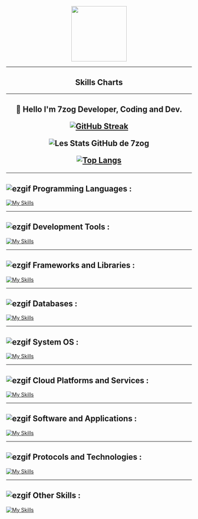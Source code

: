 <div align="center">
  <img height="150" src="https://camo.githubusercontent.com/eb96b4f4779c9d29295b99ad190641d12af80e15e8fa7b548b1c6da5801d1ee7/68747470733a2f2f7465636869736f722e636f6d2f77702d636f6e74656e742f75706c6f6164732f323032322f30322f536f6674776172652d646576656c6f706d656e742d322e706e67" />
</div>

---

<h2 align="center">Skills Charts</h2>

---

<h2 align="center">  📝 Hello I'm 7zog Developer, Coding and Dev.


[![GitHub Streak](https://github-readme-streak-stats.herokuapp.com/?user=7zog&theme=highcontrast)](https://git.io/streak-stats)

![Les Stats GitHub de 7zog](https://github-readme-stats.vercel.app/api?username=7zog&show_icons=true&theme=chartreuse-dark)

[![Top Langs](https://github-readme-stats.vercel.app/api/top-langs/?username=7zog&layout=compact&theme=ocean_dark)](https://github.com/anuraghazra/github-readme-stats)

</h2>

---

## ![ezgif](https://user-images.githubusercontent.com/98873011/152515601-a53bb16a-3285-4a2b-a47e-64a9f978c4de.gif) **Programming Languages :**

[![My Skills](https://skillicons.dev/icons?i=c,cs,cpp,crystal,clojure,coffeescript,css,dart,elixir,forth,fortran,go,gherkin,haskell,haxe,html,java,js,kotlin,less,lua,md,matlab,mint,nim,ocaml,perl,ps,php,pug,py,r,ruby,rust,sass,scala,solidity,swift,ts,v,vala,wasm,zig)](https://skillicons.dev)

---

## ![ezgif](https://user-images.githubusercontent.com/98873011/152515601-a53bb16a-3285-4a2b-a47e-64a9f978c4de.gif) **Development Tools :**

[![My Skills](https://skillicons.dev/icons?i=androidstudio,anaconda,ansible,atom,bitbucket,bun,clion,cmake,codepen,docker,eclipse,emacs,figma,git,github,githubactions,gitlab,gradle,gulp,idea,jenkins,jest,maven,neovim,nginx,nix,npm,pnpm,postman,pycharm,rider,rollupjs,selenium,sentry,sublime,terraform,vim,visualstudio,vite,vitest,vscode,vscodium,webstorm,webpack,yarn)](https://skillicons.dev)

---

## ![ezgif](https://user-images.githubusercontent.com/98873011/152515601-a53bb16a-3285-4a2b-a47e-64a9f978c4de.gif) **Frameworks and Libraries :**

[![My Skills](https://skillicons.dev/icons?i=actix,adonis,alpinejs,angular,apollo,astro,babel,bevy,bootstrap,cypress,deno,discordjs,django,dotnet,electron,elysia,ember,emotion,express,fastapi,flutter,gatsby,graphql,gtk,haxeflixel,hibernate,htmx,jquery,ktor,laravel,lit,materialui,nestjs,nextjs,nuxtjs,p5js,pinia,prisma,processing,qt,react,reactivex,redux,remix,rocket,ros,sequelize,solidjs,spring,styledcomponents,svelte,symfony,tailwind,tauri,threejs,vue,vuetify,yew)](https://skillicons.dev)

---

## ![ezgif](https://user-images.githubusercontent.com/98873011/152515601-a53bb16a-3285-4a2b-a47e-64a9f978c4de.gif) **Databases :**

[![My Skills](https://skillicons.dev/icons?i=cassandra,dynamodb,elasticsearch,mongodb,mysql,postgres,redis,sqlite)](https://skillicons.dev)

---

## ![ezgif](https://user-images.githubusercontent.com/98873011/152515601-a53bb16a-3285-4a2b-a47e-64a9f978c4de.gif) **System OS :**

[![My Skills](https://skillicons.dev/icons?i=arch,bsd,debian,kali,linux,raspberrypi,ubuntu,windows)](https://skillicons.dev)

---

## ![ezgif](https://user-images.githubusercontent.com/98873011/152515601-a53bb16a-3285-4a2b-a47e-64a9f978c4de.gif) **Cloud Platforms and Services :**

[![My Skills](https://skillicons.dev/icons?i=appwrite,aws,azure,cloudflare,firebase,gcp,heroku,netlify,openshift,openstack,planetscale,replit,supabase,vercel,workers)](https://skillicons.dev)

---

## ![ezgif](https://user-images.githubusercontent.com/98873011/152515601-a53bb16a-3285-4a2b-a47e-64a9f978c4de.gif) **Software and Applications :**

[![My Skills](https://skillicons.dev/icons?i=ableton,ae,autocad,blender,discord,gamemakerstudio,godot,gmail,instagram,linkedin,mastodon,misskey,nodejs,notion,obsidian,octave,robloxstudio,sketchup,twitter,unity,unreal,webflow,wordpress)](https://skillicons.dev)

---

## ![ezgif](https://user-images.githubusercontent.com/98873011/152515601-a53bb16a-3285-4a2b-a47e-64a9f978c4de.gif) **Protocols and Technologies :**

[![My Skills](https://skillicons.dev/icons?i=activitypub,ai,bots,fediverse,ipfs,opencv,prometheus,pytorch,rabbitmq,regex,svg,tensorflow)](https://skillicons.dev)

---

## ![ezgif](https://user-images.githubusercontent.com/98873011/152515601-a53bb16a-3285-4a2b-a47e-64a9f978c4de.gif) **Other Skills :**

[![My Skills](https://skillicons.dev/icons?i=azul,pr,windicss)](https://skillicons.dev)
